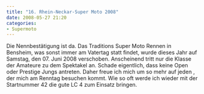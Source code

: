 ```yaml
---
title: "16. Rhein-Neckar-Super Moto 2008"
date: 2008-05-27 21:20
categories: 
- Supermoto
---
```

Die Nennbestätigung ist da. Das Traditions Super Moto Rennen in Bensheim, was sonst immer am Vatertag statt findet, wurde dieses Jahr auf Samstag, den 07. Juni 2008 verschoben. Anscheinend tritt nur die Klasse der Amateure zu dem Spektakel an. Schade eigentlich, dass keine Open oder Prestige Jungs antreten. Daher freue ich mich um so mehr auf jeden , der mich am Renntag besuchen kommt. Wie so oft werde ich wieder  mit der Startnummer 42 die gute LC 4 zum Einsatz bringen.
